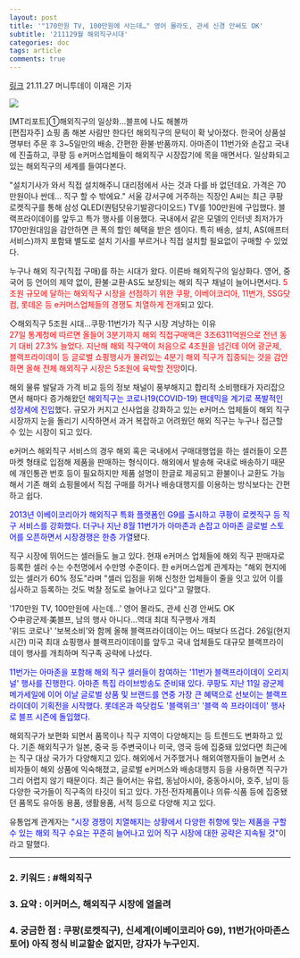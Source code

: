 ```yaml
---
layout: post
title: '"170만원 TV, 100만원에 사는데…" 영어 몰라도, 관세 신경 안써도 OK'
subtitle: '211129월 해외직구시대'
categories: doc
tags: article
comments: true
---
```


[링크](https://news.mt.co.kr/mtview.php?no=2021112616302620503)
21.11.27 머니투데이 이재은 기자   

<img src="/assets/img/211129Mon_globallEcommerce.png">

 [MT리포트]①해외직구의 일상화…블프에 나도 해볼까   
[편집자주] 쇼핑 좀 해본 사람만 한다던 해외직구의 문턱이 확 낮아졌다. 한국어 상품설명부터 주문 후 3~5일만의 배송, 간편한 환불·반품까지. 아마존이 11번가와 손잡고 국내에 진출하고, 쿠팡 등 e커머스업체들이 해외직구 시장잡기에 목을 매면서다. 일상화되고 있는 해외직구의 세계를 들여다본다.   

"설치기사가 와서 직접 설치해주니 대리점에서 사는 것과 다를 바 없던데요. 가격은 70만원이나 싼데... 직구 할 수 밖에요." 서울 강서구에 거주하는 직장인 A씨는 최근 쿠팡 로켓직구를 통해 삼성 QLED(퀀텀닷유기발광다이오드) TV를 100만원에 구입했다. 블랙프라이데이를 앞두고 특가 행사를 이용했다. 국내에서 같은 모델의 인터넷 최저가가 170만원대임을 감안하면 큰 폭의 할인 혜택을 받은 셈이다. 특히 배송, 설치, AS(애프터서비스)까지 포함돼 별도로 설치 기사를 부르거나 직접 설치할 필요없이 구매할 수 있었다.   

누구나 해외 직구(직접 구매)를 하는 시대가 왔다. 이른바 해외직구의 일상화다. 영어, 중국어 등 언어의 제약 없이, 환불·교환·AS도 보장되는 해외 직구 채널이 늘어나면서다. <span style="color:red">5조원 규모에 달하는 해외직구 시장을 선점하기 위한 쿠팡, 이베이코리아, 11번가, SSG닷컴, 롯데온 등 e커머스업체들의 경쟁도 치열하게 전개</span>되고 있다.   

◇해외직구 5조원 시대…쿠팡·11번가가 직구 시장 겨냥하는 이유   
<span style="color:red">27일 통계청에 따르면 올들어 3분기까지 해외 직접구매액은 3조6311억원으로 전년 동기 대비 27.3% 늘었다. 지난해 해외 직구액이 처음으로 4조원을 넘긴데 이어 광군제, 블랙프라이데이 등 글로벌 쇼핑행사가 몰려있는 4분기 해외 직구가 집중되는 것을 감안하면 올해 전체 해외직구 시장은 5조원에 육박할 전망</span>이다.   

해외 물류 발달과 가격 비교 등의 정보 채널이 풍부해지고 합리적 소비행태가 자리잡으면서 해마다 증가해왔던 <span style="color:blue">해외직구는 코로나19(COVID-19) 팬데믹을 계기로 폭발적인 성장세에 진입</span>했다. 규모가 커지고 신사업을 강화하고 있는 e커머스 업체들이 해외 직구 시장까지 눈을 돌리기 시작하면서 과거 복잡하고 어려웠던 해외 직구는 누구나 접근할 수 있는 시장이 되고 있다.   

e커머스 해외직구 서비스의 경우 해외 혹은 국내에서 구매대행업을 하는 셀러들이 오픈마켓 형태로 입점해 제품을 판매하는 형식이다. 해외에서 발송해 국내로 배송하기 때문에 개인통관 번호 등이 필요하지만 제품 설명이 한글로 제공되고 환불이나 교환도 가능해서 기존 해외 쇼핑몰에서 직접 구매를 하거나 배송대행지를 이용하는 방식보다는 간편하고 쉽다.   

<span style="color:blue">2013년 이베이코리아가 해외직구 특화 플랫폼인 G9를 출시하고 쿠팡이 로켓직구 등 직구 서비스를 강화했다. 더구나 지난 8월 11번가가 아마존과 손잡고 아마존 글로벌 스토어를 오픈하면서 시장경쟁은 한층 가열</span>됐다.   

직구 시장에 뛰어드는 셀러들도 늘고 있다. 현재 e커머스 업체들에 해외 직구 판매자로 등록한 셀러 수는 수천명에서 수만명 수준이다. 한 e커머스업계 관계자는 "해외 현지에 있는 셀러가 60% 정도"라며 "셀러 입점을 위해 신청한 업체들이 줄을 잇고 있어 이를 심사하고 등록하는 것도 벅찰 정도로 늘어나고 있다"고 말했다.   

'170만원 TV, 100만원에 사는데…' 영어 몰라도, 관세 신경 안써도 OK   
◇中광군제·美블프, 남의 행사 아니다…역대 최대 직구행사 개최   
'위드 코로나' '보복소비'와 함께 올해 블랙프라이데이는 어느 때보다 뜨겁다. 26일(현지시간) 미국 최대 쇼핑행사 블랙프라이데이를 앞두고 국내 업체들도 대규모 블랙프라이데이 행사를 개최하며 직구족 공략에 나섰다.   

<span style="color:blue">11번가는 아마존을 포함해 해외 직구 셀러들이 참여하는 '11번가 블랙프라이데이 오리지널' 행사를 진행한다. 아마존 특집 라이브방송도 준비돼 있다. 쿠팡도 지난 11일 광군제 메가세일에 이어 이날 글로벌 상품 및 브랜드를 연중 가장 큰 혜택으로 선보이는 블랙프라이데이 기획전을 시작했다. 롯데온과 쓱닷컴도 '블랙위크' '블랙 쓱 프라이데이' 행사로 블프 시즌에 돌입했다.</span>   

해외직구가 보편화 되면서 품목이나 직구 지역이 다양해지는 등 트렌드도 변화하고 있다. 기존 해외직구가 일본, 중국 등 주변국이나 미국, 영국 등에 집중돼 있었다면 최근에는 직구 대상 국가가 다양해지고 있다. 해외에서 거주했거나 해외여행자들이 늘면서 소비자들이 해외 상품에 익숙해졌고, 글로벌 e커머스와 배송대행지 등을 사용하면 직구가 그리 어렵지 않기 때문이다. 최근 들어서는 유럽, 동남아시아, 중동아시아, 호주, 남미 등 다양한 국가들이 직구족의 타깃이 되고 있다. 가전·전자제품이나 의류·식품 등에 집중됐던 품목도 유아동 용품, 생활용품, 서적 등으로 다양해 지고 있다.   

유통업계 관계자는 <span style="color:blue">"시장 경쟁이 치열해지는 상황에서 다양한 취향에 맞는 제품을 구할 수 있는 해외 직구 수요는 꾸준히 늘어나고 있어 직구 시장에 대한 공략은 지속될 것"</span>이라고 말했다.   

* * *

### 2. 키워드 : \#해외직구
### 3. 요약 : 이커머스, 해외직구 시장에 열올려
### 4. 궁금한 점 : 쿠팡(로켓직구), 신세계(이베이코리아 G9), 11번가(아마존스토어) 아직 정식 비교할순 없지만, 강자가 누구인지.
